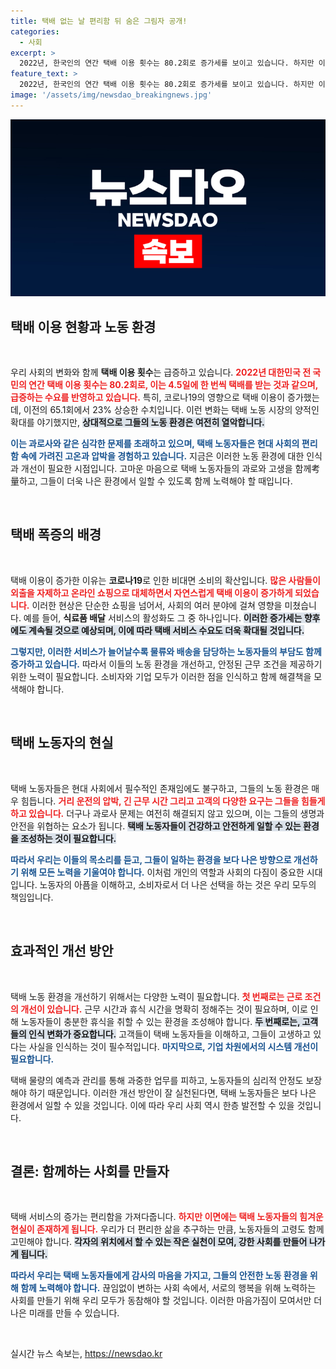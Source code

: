 ```yaml
---
title: 택배 없는 날 편리함 뒤 숨은 그림자 공개!
categories:
  - 사회
excerpt: >
  2022년, 한국인의 연간 택배 이용 횟수는 80.2회로 증가세를 보이고 있습니다. 하지만 이면에는 과로와 열악한 노동 환경에 시달리는 택배 노동자들이 있습니다. 내일과 모레는 택배없는 날, 그들의 고통을 함께 생각해보세요.
feature_text: >
  2022년, 한국인의 연간 택배 이용 횟수는 80.2회로 증가세를 보이고 있습니다. 하지만 이면에는 과로와 열악한 노동 환경에 시달리는 택배 노동자들이 있습니다. 내일과 모레는 택배없는 날, 그들의 고통을 함께 생각해보세요.
image: '/assets/img/newsdao_breakingnews.jpg'
---
```


<p><img src="/assets/img/newsdao_breakingnews.jpg" alt="koreaapp 속보" /></p>

<h2 data-ke-size="size26">택배 이용 현황과 노동 환경</h2>

<p data-ke-size="size16">&nbsp;</p>

<p>우리 사회의 변화와 함께 <strong>택배 이용 횟수</strong>는 급증하고 있습니다. <b><span style="color: #ee2323;">2022년 대한민국 전 국민의 연간 택배 이용 횟수는 80.2회로, 이는 4.5일에 한 번씩 택배를 받는 것과 같으며, 급증하는 수요를 반영하고 있습니다.</span></b> 특히, 코로나19의 영향으로 택배 이용이 증가했는데, 이전의 65.1회에서 23% 상승한 수치입니다. 이런 변화는 택배 노동 시장의 양적인 확대를 야기했지만, <b><span style="background-color: #21538527;">상대적으로 그들의 노동 환경은 여전히 열악합니다.</span></b>  </p>

<p><b><span style="color: #1a5490;">이는 과로사와 같은 심각한 문제를 초래하고 있으며, 택배 노동자들은 현대 사회의 편리함 속에 가려진 고온과 압박을 경험하고 있습니다.</span></b> 지금은 이러한 노동 환경에 대한 인식과 개선이 필요한 시점입니다. 고마운 마음으로 택배 노동자들의 과로와 고생을 함께考量하고, 그들이 더욱 나은 환경에서 일할 수 있도록 함께 노력해야 할 때입니다.<p data-ke-size="size16">&nbsp;</p></p>

<h2 data-ke-size="size26">택배 폭증의 배경</h2>

<p data-ke-size="size16">&nbsp;</p>

<p>택배 이용이 증가한 이유는 <strong>코로나19</strong>로 인한 비대면 소비의 확산입니다. <b><span style="color: #ee2323;">많은 사람들이 외출을 자제하고 온라인 쇼핑으로 대체하면서 자연스럽게 택배 이용이 증가하게 되었습니다.</span></b> 이러한 현상은 단순한 쇼핑을 넘어서, 사회의 여러 분야에 걸쳐 영향을 미쳤습니다. 예를 들어, <strong>식료품 배달</strong> 서비스의 활성화도 그 중 하나입니다. <b><span style="background-color: #21538527;">이러한 증가세는 향후에도 계속될 것으로 예상되며, 이에 따라 택배 서비스 수요도 더욱 확대될 것입니다.</span></b>  </p>

<p><b><span style="color: #1a5490;">그렇지만, 이러한 서비스가 늘어날수록 물류와 배송을 담당하는 노동자들의 부담도 함께 증가하고 있습니다.</span></b> 따라서 이들의 노동 환경을 개선하고, 안정된 근무 조건을 제공하기 위한 노력이 필요합니다. 소비자와 기업 모두가 이러한 점을 인식하고 함께 해결책을 모색해야 합니다.<p data-ke-size="size16">&nbsp;</p></p>

<h2 data-ke-size="size26">택배 노동자의 현실</h2>

<p data-ke-size="size16">&nbsp;</p>

<p>택배 노동자들은 현대 사회에서 필수적인 존재임에도 불구하고, 그들의 노동 환경은 매우 힘듭니다. <b><span style="color: #ee2323;">거리 운전의 압박, 긴 근무 시간 그리고 고객의 다양한 요구는 그들을 힘들게 하고 있습니다.</span></b> 더구나 과로사 문제는 여전히 해결되지 않고 있으며, 이는 그들의 생명과 안전을 위협하는 요소가 됩니다. <b><span style="background-color: #21538527;">택배 노동자들이 건강하고 안전하게 일할 수 있는 환경을 조성하는 것이 필요합니다.</span></b>  </p>

<p><b><span style="color: #1a5490;">따라서 우리는 이들의 목소리를 듣고, 그들이 일하는 환경을 보다 나은 방향으로 개선하기 위해 모든 노력을 기울여야 합니다.</span></b> 이처럼 개인의 역할과 사회의 다짐이 중요한 시대입니다. 노동자의 아픔을 이해하고, 소비자로서 더 나은 선택을 하는 것은 우리 모두의 책임입니다.<p data-ke-size="size16">&nbsp;</p></p>

<h2 data-ke-size="size26">효과적인 개선 방안</h2>

<p data-ke-size="size16">&nbsp;</p>

<p>택배 노동 환경을 개선하기 위해서는 다양한 노력이 필요합니다. <b><span style="color: #ee2323;">첫 번째로는 근로 조건의 개선이 있습니다.</span></b> 근무 시간과 휴식 시간을 명확히 정해주는 것이 필요하며, 이로 인해 노동자들이 충분한 휴식을 취할 수 있는 환경을 조성해야 합니다. <b><span style="background-color: #21538527;">두 번째로는, 고객들의 인식 변화가 중요합니다.</span></b> 고객들이 택배 노동자들을 이해하고, 그들이 고생하고 있다는 사실을 인식하는 것이 필수적입니다. <b><span style="color: #1a5490;">마지막으로, 기업 차원에서의 시스템 개선이 필요합니다.</span></b>  </p>

<p>택배 물량의 예측과 관리를 통해 과중한 업무를 피하고, 노동자들의 심리적 안정도 보장해야 하기 때문입니다. 이러한 개선 방안이 잘 실천된다면, 택배 노동자들은 보다 나은 환경에서 일할 수 있을 것입니다. 이에 따라 우리 사회 역시 한층 발전할 수 있을 것입니다.<p data-ke-size="size16">&nbsp;</p></p>

<h2 data-ke-size="size26">결론: 함께하는 사회를 만들자</h2>

<p data-ke-size="size16">&nbsp;</p>

<p>택배 서비스의 증가는 편리함을 가져다줍니다. <b><span style="color: #ee2323;">하지만 이면에는 택배 노동자들의 힘겨운 현실이 존재하게 됩니다.</span></b> 우리가 더 편리한 삶을 추구하는 만큼, 노동자들의 고령도 함께 고민해야 합니다. <b><span style="background-color: #21538527;">각자의 위치에서 할 수 있는 작은 실천이 모여, 강한 사회를 만들어 나가게 됩니다.</span></b>  </p>

<p><b><span style="color: #1a5490;">따라서 우리는 택배 노동자들에게 감사의 마음을 가지고, 그들의 안전한 노동 환경을 위해 함께 노력해야 합니다.</span></b> 끊임없이 변하는 사회 속에서, 서로의 행복을 위해 노력하는 사회를 만들기 위해 우리 모두가 동참해야 할 것입니다. 이러한 마음가짐이 모여서만 더 나은 미래를 만들 수 있습니다.<p data-ke-size="size16">&nbsp;</p></p>
실시간 뉴스 속보는, <a href="https://newsdao.kr" rel="dofollow">https://newsdao.kr</a>


